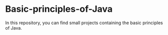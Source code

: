 # Basic-principles-of-Java
In this repository, you can find small projects containing the basic principles of Java.
